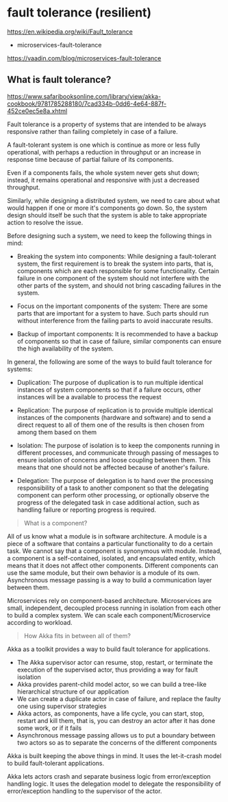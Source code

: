 # fault tolerance (resilient)

https://en.wikipedia.org/wiki/Fault_tolerance

- microservices-fault-tolerance

https://vaadin.com/blog/microservices-fault-tolerance

## What is fault tolerance?

https://www.safaribooksonline.com/library/view/akka-cookbook/9781785288180/7cad334b-0dd6-4e64-887f-452ce0ec5e8a.xhtml

Fault tolerance is a property of systems that are intended to be always responsive rather than failing completely in case of a failure.

A fault-tolerant system is one which is continue as more or less fully operational, with perhaps a reduction in throughput or an increase in response time because of partial failure of its components.

Even if a components fails, the whole system never gets shut down; instead, it remains operational and responsive with just a decreased throughput.

Similarly, while designing a distributed system, we need to care about what would happen if one or more it's components go down. So, the system design should itself be such that the system is able to take appropriate action to resolve the issue.

Before designing such a system, we need to keep the following things in mind:

- Breaking the system into components: While designing a fault-tolerant system, the first requirement is to break the system into parts, that is, components which are each responsible for some functionality. Certain failure in one component of the system should not interfere with the other parts of the system, and should not bring cascading failures in the system.

- Focus on the important components of the system: There are some parts that are important for a system to have. Such parts should run without interference from the failing parts to avoid inaccurate results.

- Backup of important components: It is recommended to have a backup of components so that in case of failure, similar components can ensure the high availability of the system.

In general, the following are some of the ways to build fault tolerance for systems:

- Duplication: The purpose of duplication is to run multiple identical instances of system components so that if a failure occurs, other instances will be a available to process the request

- Replication: The purpose of replication is to provide multiple identical instances of the components (hardware and software) and to send a direct request to all of them one of the results is then chosen from among them based on them

- Isolation: The purpose of isolation is to keep the components running in different processes, and communicate through passing of messages to ensure isolation of concerns and loose coupling between them. This means that one should not be affected because of another's failure.

- Delegation: The purpose of delegation is to hand over the processing responsibility of a task to another component so that the delegating component can perform other processing, or optionally observe the progress of the delegated task in case additional action, such as handling failure or reporting progress is required.

> What is a component?

All of us know what a module is in software architecture. A module is a piece of a software that contains a particular functionality to do a certain task. We cannot say that a component is synonymous with module. Instead, a component is a self-contained, isolated, and encapsulated entity, which means that it does not affect other components. Different components can use the same module, but their own behavior is a module of its own. Asynchronous message passing is a way to build a communication layer between them.

Microservices rely on component-based architecture. Microservices are small, independent, decoupled process running in isolation from each other to build a complex system. We can scale each component/Microservice according to workload.

> How Akka fits in between all of them?

Akka as a toolkit provides a way to build fault tolerance for applications.

- The Akka supervisor actor can resume, stop, restart, or terminate the execution of the supervised actor, thus providing a way for fault isolation
- Akka provides parent-child model actor, so we can build a tree-like hierarchical structure of our application
- We can create a duplicate actor in case of failure, and replace the faulty one using supervisor strategies
- Akka actors, as components, have a life cycle, you can start, stop, restart and kill them, that is, you can destroy an actor after it has done some work, or if it fails
- Asynchronous message passing allows us to put a boundary between two actors so as to separate the concerns of the different components

Akka is built keeping the above things in mind. It uses the let-it-crash model to build fault-tolerant applications.

Akka lets actors crash and separate business logic from error/exception handling logic. It uses the delegation model to delegate the responsibility of error/exception handling to the supervisor of the actor.

